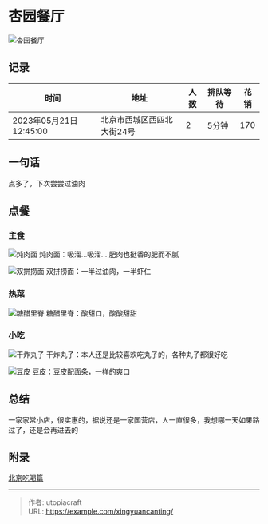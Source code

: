 # 杏园餐厅


<!--more-->

![杏园餐厅](杏园餐厅.png)
## 记录
| 时间                   | 地址                       | 人数 | 排队等待 | 花销 |
| ---------------------- | -------------------------- | ---- | -------- | ---- |
| 2023年05月21日12:45:00 | 北京市西城区西四北大街24号 | 2    | 5分钟    | 170  |

## 一句话
点多了，下次尝尝过油肉
## 点餐

### 主食
![炖肉面](炖肉面.png)
炖肉面：吸溜...吸溜... 肥肉也挺香的肥而不腻

![双拼捞面](双拼捞面.png)
双拼捞面：一半过油肉，一半虾仁

### 热菜
![糖醋里脊](糖醋里脊.png)
糖醋里脊：酸甜口，酸酸甜甜

### 小吃
![干炸丸子](干炸丸子.png)
干炸丸子：本人还是比较喜欢吃丸子的，各种丸子都很好吃

![豆皮](豆皮.png)
豆皮：豆皮配面条，一样的爽口

## 总结
一家家常小店，很实惠的，据说还是一家国营店，人一直很多，我想哪一天如果路过了，还是会再进去的

## 附录
[北京吃喝篇](/life-in-beijing/#吃喝篇)

---

> 作者: utopiacraft  
> URL: https://example.com/xingyuancanting/  


